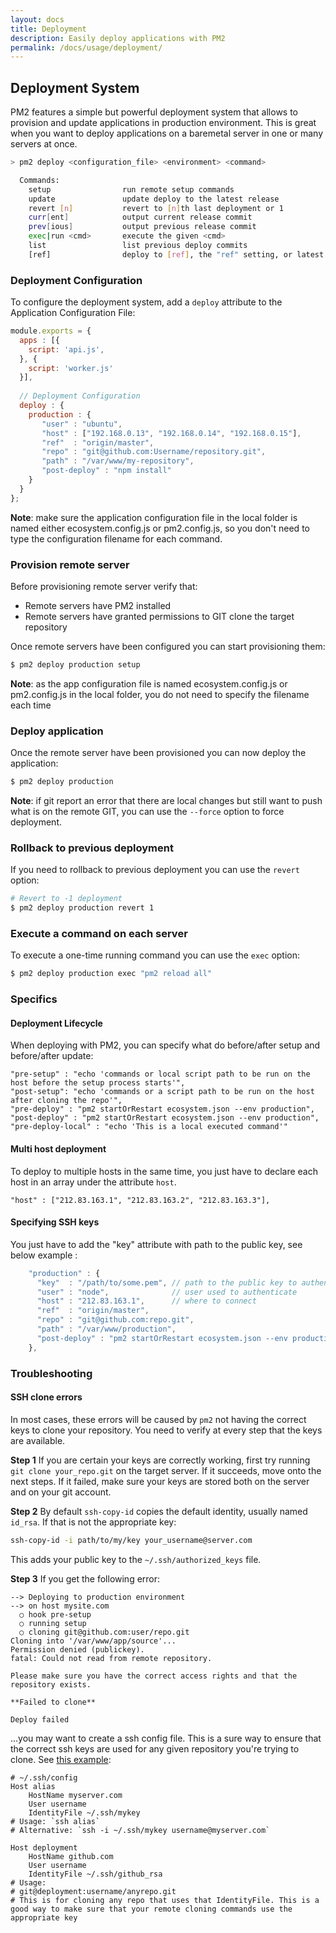 ```yaml
---
layout: docs
title: Deployment
description: Easily deploy applications with PM2
permalink: /docs/usage/deployment/
---
```


## Deployment System

PM2 features a simple but powerful deployment system that allows to provision and update applications in production environment. This is great when you want to deploy applications on a baremetal server in one or many servers at once. 

```bash
> pm2 deploy <configuration_file> <environment> <command>

  Commands:
    setup                run remote setup commands
    update               update deploy to the latest release
    revert [n]           revert to [n]th last deployment or 1
    curr[ent]            output current release commit
    prev[ious]           output previous release commit
    exec|run <cmd>       execute the given <cmd>
    list                 list previous deploy commits
    [ref]                deploy to [ref], the "ref" setting, or latest tag
```

### Deployment Configuration

To configure the deployment system, add a `deploy` attribute to the Application Configuration File:

```javascript
module.exports = {
  apps : [{
    script: 'api.js',
  }, {
    script: 'worker.js'
  }],
   
  // Deployment Configuration
  deploy : {
    production : {
       "user" : "ubuntu",
       "host" : ["192.168.0.13", "192.168.0.14", "192.168.0.15"],
       "ref"  : "origin/master",
       "repo" : "git@github.com:Username/repository.git",
       "path" : "/var/www/my-repository",
       "post-deploy" : "npm install"
    }
  }
};
```

**Note**: make sure the application configuration file in the local folder is named either ecosystem.config.js or pm2.config.js, so you don't need to type the configuration filename for each command.

### Provision remote server

Before provisioning remote server verify that:

- Remote servers have PM2 installed
- Remote servers have granted permissions to GIT clone the target repository

Once remote servers have been configured you can start provisioning them:

```bash
$ pm2 deploy production setup
```

**Note**: as the app configuration file is named ecosystem.config.js or pm2.config.js in the local folder, you do not need to specify the filename each time

### Deploy application

Once the remote server have been provisioned you can now deploy the application:

```bash
$ pm2 deploy production
```

**Note**: if git report an error that there are local changes but still want to push what is on the remote GIT, you can use the `--force` option to force deployment. 

### Rollback to previous deployment

If you need to rollback to previous deployment you can use the `revert` option:

```bash
# Revert to -1 deployment
$ pm2 deploy production revert 1
```

### Execute a command on each server

To execute a one-time running command you can use the `exec` option:

```bash
$ pm2 deploy production exec "pm2 reload all"
```

### Specifics

#### Deployment Lifecycle

When deploying with PM2, you can specify what do before/after setup and before/after update:

```
"pre-setup" : "echo 'commands or local script path to be run on the host before the setup process starts'",
"post-setup": "echo 'commands or a script path to be run on the host after cloning the repo'",
"pre-deploy" : "pm2 startOrRestart ecosystem.json --env production",
"post-deploy" : "pm2 startOrRestart ecosystem.json --env production",
"pre-deploy-local" : "echo 'This is a local executed command'"
```

#### Multi host deployment

To deploy to multiple hosts in the same time, you just have to declare each host in an array under the attribute `host`.

```
"host" : ["212.83.163.1", "212.83.163.2", "212.83.163.3"],
```

#### Specifying SSH keys

You just have to add the "key" attribute with path to the public key, see below example :

```javascript
    "production" : {
      "key"  : "/path/to/some.pem", // path to the public key to authenticate
      "user" : "node",              // user used to authenticate
      "host" : "212.83.163.1",      // where to connect
      "ref"  : "origin/master",
      "repo" : "git@github.com:repo.git",
      "path" : "/var/www/production",
      "post-deploy" : "pm2 startOrRestart ecosystem.json --env production"
    },
```

### Troubleshooting

#### SSH clone errors

In most cases, these errors will be caused by `pm2` not having the correct keys to clone your repository. You need to verify at every step that the keys are available.

__Step 1__
If you are certain your keys are correctly working, first try running `git clone your_repo.git` on the target server. If it succeeds, move onto the next steps. If it failed, make sure your keys are stored both on the server and on your git account.

__Step 2__
By default `ssh-copy-id` copies the default identity, usually named `id_rsa`. If that is not the appropriate key:

```bash
ssh-copy-id -i path/to/my/key your_username@server.com
```
This adds your public key to the `~/.ssh/authorized_keys` file.

__Step 3__
If you get the following error:
```
--> Deploying to production environment
--> on host mysite.com
  ○ hook pre-setup
  ○ running setup
  ○ cloning git@github.com:user/repo.git
Cloning into '/var/www/app/source'...
Permission denied (publickey).
fatal: Could not read from remote repository.

Please make sure you have the correct access rights and that the repository exists.

**Failed to clone**

Deploy failed
```
...you may want to create a ssh config file. This is a sure way to ensure that the correct ssh keys are used for any given repository you're trying to clone. See [this example](https://gist.github.com/Protosac/c3fb459b1a942f161f23556f61a67d66):

```
# ~/.ssh/config
Host alias
    HostName myserver.com
    User username
    IdentityFile ~/.ssh/mykey
# Usage: `ssh alias`
# Alternative: `ssh -i ~/.ssh/mykey username@myserver.com`

Host deployment
    HostName github.com
    User username
    IdentityFile ~/.ssh/github_rsa
# Usage:
# git@deployment:username/anyrepo.git
# This is for cloning any repo that uses that IdentityFile. This is a good way to make sure that your remote cloning commands use the appropriate key
```
